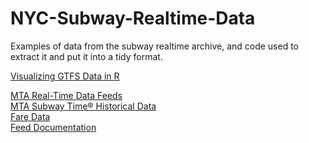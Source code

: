 # NYC-Subway-Realtime-Data

Examples of data from the subway realtime archive, and code used to extract it and put it into a tidy format.

[Visualizing GTFS Data in R](https://rpubs.com/data_feelings/data607_gtfs)</br>

[MTA Real-Time Data Feeds](http://datamine.mta.info/)</br>
[MTA Subway Time® Historical Data](http://web.mta.info/developers/MTA-Subway-Time-historical-data.html)</br>
[Fare Data](http://web.mta.info/developers/fare.html)</br>
[Feed Documentation](http://datamine.mta.info/feed-documentation)</br>
